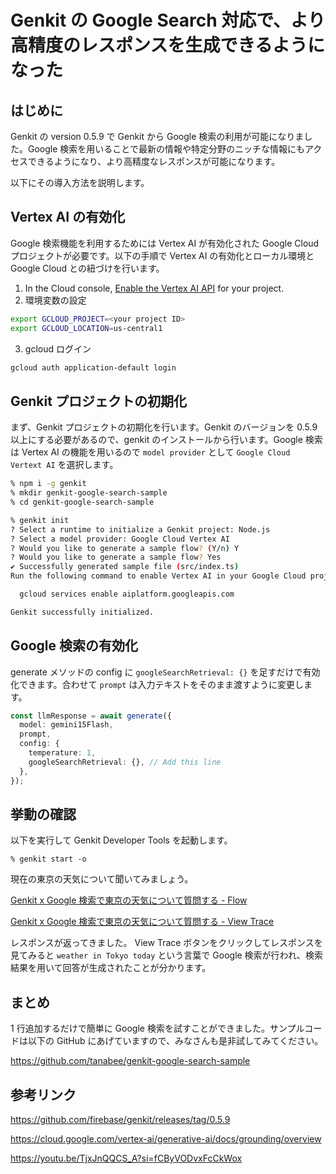 # Genkit の Google Search 対応で、より高精度のレスポンスを生成できるようになった

## はじめに

Genkit の version 0.5.9 で Genkit から Google 検索の利用が可能になりました。Google 検索を用いることで最新の情報や特定分野のニッチな情報にもアクセスできるようになり、より高精度なレスポンスが可能になります。

以下にその導入方法を説明します。

## Vertex AI の有効化

Google 検索機能を利用するためには Vertex AI が有効化された Google Cloud プロジェクトが必要です。以下の手順で Vertex AI の有効化とローカル環境と Google Cloud との紐づけを行います。

1. In the Cloud console, [Enable the Vertex AI API](https://console.cloud.google.com/apis/library/aiplatform.googleapis.com?project=_) for your project.
2. 環境変数の設定

```sh
export GCLOUD_PROJECT=<your project ID>
export GCLOUD_LOCATION=us-central1
```

3. gcloud ログイン

```sh
gcloud auth application-default login
```

## Genkit プロジェクトの初期化

まず、Genkit プロジェクトの初期化を行います。Genkit のバージョンを 0.5.9 以上にする必要があるので、genkit のインストールから行います。Google 検索は Vertex AI の機能を用いるので `model provider` として `Google Cloud Vertext AI` を選択します。

```sh
% npm i -g genkit
% mkdir genkit-google-search-sample
% cd genkit-google-search-sample

% genkit init 
? Select a runtime to initialize a Genkit project: Node.js
? Select a model provider: Google Cloud Vertex AI
? Would you like to generate a sample flow? (Y/n) Y
? Would you like to generate a sample flow? Yes
✔ Successfully generated sample file (src/index.ts)
Run the following command to enable Vertex AI in your Google Cloud project:

  gcloud services enable aiplatform.googleapis.com

Genkit successfully initialized.
```

## Google 検索の有効化

generate メソッドの config に `googleSearchRetrieval: {}` を足すだけで有効化できます。合わせて `prompt` は入力テキストをそのまま渡すように変更します。

```typescript
const llmResponse = await generate({
  model: gemini15Flash,
  prompt,
  config: {
    temperature: 1,
    googleSearchRetrieval: {}, // Add this line
  },
});
```

## 挙動の確認

以下を実行して Genkit Developer Tools を起動します。

```
% genkit start -o
```

現在の東京の天気について聞いてみましょう。

[Genkit x Google 検索で東京の天気について質問する - Flow]()

[Genkit x Google 検索で東京の天気について質問する - View Trace]()

レスポンスが返ってきました。 View Trace ボタンをクリックしてレスポンスを見てみると `weather in Tokyo today` という言葉で Google 検索が行われ、検索結果を用いて回答が生成されたことが分かります。

## まとめ

1 行追加するだけで簡単に Google 検索を試すことができました。サンプルコードは以下の GitHub にあげていますので、みなさんも是非試してみてください。

https://github.com/tanabee/genkit-google-search-sample

## 参考リンク

https://github.com/firebase/genkit/releases/tag/0.5.9

https://cloud.google.com/vertex-ai/generative-ai/docs/grounding/overview

https://youtu.be/TjxJnQQCS_A?si=fCByVODvxFcCkWox
